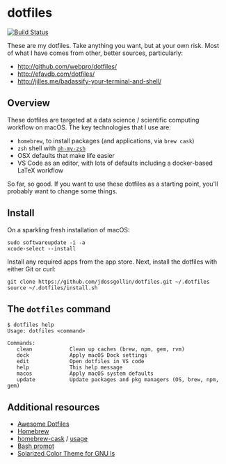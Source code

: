 # dotfiles
[![Build Status](https://travis-ci.com/jdossgollin/dotfiles.svg?branch=master)](https://travis-ci.com/jdossgollin/dotfiles)

These are my dotfiles.
Take anything you want, but at your own risk.
Most of what I have comes from other, better sources, particularly:

* http://github.com/webpro/dotfiles/
* http://efavdb.com/dotfiles/
* http://jilles.me/badassify-your-terminal-and-shell/

## Overview

These dotfiles are targeted at a data science / scientific computing workflow on macOS.
The key technologies that I use are:

* `homebrew`, to install packages (and applications, via `brew cask`)
* `zsh` shell with [`oh-my-zsh`](http://jilles.me/badassify-your-terminal-and-shell/)
* OSX defaults that make life easier
* VS Code as an editor, with lots of defaults including a docker-based LaTeX workflow

So far, so good.
If you want to use these dotfiles as a starting point, you'll probably want to change some things.

## Install

On a sparkling fresh installation of macOS:

```
sudo softwareupdate -i -a
xcode-select --install
```

Install any required apps from the app store.
Next, install the dotfiles with either Git or curl:

```
git clone https://github.com/jdossgollin/dotfiles.git ~/.dotfiles
source ~/.dotfiles/install.sh
```

## The `dotfiles` command

    $ dotfiles help
    Usage: dotfiles <command>

    Commands:
       clean            Clean up caches (brew, npm, gem, rvm)
       dock             Apply macOS Dock settings
       edit             Open dotfiles in VS code
       help             This help message
       macos            Apply macOS system defaults
       update           Update packages and pkg managers (OS, brew, npm, gem)

## Additional resources

* [Awesome Dotfiles](https://github.com/webpro/awesome-dotfiles)
* [Homebrew](https://brew.sh)
* [homebrew-cask](https://caskroom.github.io) / [usage](https://github.com/phinze/homebrew-cask/blob/master/USAGE.md)
* [Bash prompt](https://wiki.archlinux.org/index.php/Color_Bash_Prompt)
* [Solarized Color Theme for GNU ls](https://github.com/seebi/dircolors-solarized)
